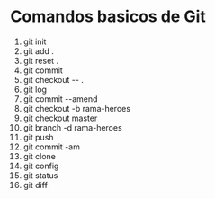# Comandos basicos de Git


1. git init                     <!--Inicializar el repositorio -->
2. git add .                    <!--Preparar para la captura -->
3. git reset .                  <!--Para editar antes de guardar despues de haber ejecutado git add-->
4. git commit                   <!--Capturar los archivos del repositorio -->
5. git checkout -- .            <!--Vuelve a recontruir hasta la ultima vez que se guardo -->
6. git log                      <!--Lista el estado de los commit -->
7. git commit --amend           <!--para editar el mensaje del ultimo commit-->
8. git checkout -b rama-heroes  <!--Para crear una nueva rama -->
9. git checkout master          <!--Para cambiar de ramas -->
10. git branch -d rama-heroes   <!--Para eliminar una rama-->
11. git push                    <!--Para enviar todo el contenido a github-->
12. git commit -am              <!--Para acelerar el proceso de guardar cambios-->
13. git clone                   <!--Clona un repositorio existente-->
14. git config                  <!--Establece el nombre del autor, el correo y demas parametros que git utiliza por defecto-->
15. git status                  <!--Enumera todos los archivos que deben ser confirmados-->
16. git diff                    <!--Muestra las diferencias de archivo que aun no se ponen en escena-->